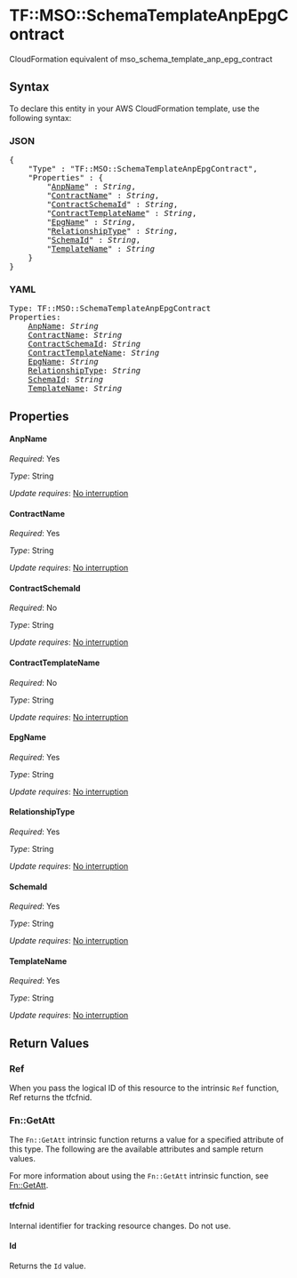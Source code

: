 # TF::MSO::SchemaTemplateAnpEpgContract

CloudFormation equivalent of mso_schema_template_anp_epg_contract

## Syntax

To declare this entity in your AWS CloudFormation template, use the following syntax:

### JSON

<pre>
{
    "Type" : "TF::MSO::SchemaTemplateAnpEpgContract",
    "Properties" : {
        "<a href="#anpname" title="AnpName">AnpName</a>" : <i>String</i>,
        "<a href="#contractname" title="ContractName">ContractName</a>" : <i>String</i>,
        "<a href="#contractschemaid" title="ContractSchemaId">ContractSchemaId</a>" : <i>String</i>,
        "<a href="#contracttemplatename" title="ContractTemplateName">ContractTemplateName</a>" : <i>String</i>,
        "<a href="#epgname" title="EpgName">EpgName</a>" : <i>String</i>,
        "<a href="#relationshiptype" title="RelationshipType">RelationshipType</a>" : <i>String</i>,
        "<a href="#schemaid" title="SchemaId">SchemaId</a>" : <i>String</i>,
        "<a href="#templatename" title="TemplateName">TemplateName</a>" : <i>String</i>
    }
}
</pre>

### YAML

<pre>
Type: TF::MSO::SchemaTemplateAnpEpgContract
Properties:
    <a href="#anpname" title="AnpName">AnpName</a>: <i>String</i>
    <a href="#contractname" title="ContractName">ContractName</a>: <i>String</i>
    <a href="#contractschemaid" title="ContractSchemaId">ContractSchemaId</a>: <i>String</i>
    <a href="#contracttemplatename" title="ContractTemplateName">ContractTemplateName</a>: <i>String</i>
    <a href="#epgname" title="EpgName">EpgName</a>: <i>String</i>
    <a href="#relationshiptype" title="RelationshipType">RelationshipType</a>: <i>String</i>
    <a href="#schemaid" title="SchemaId">SchemaId</a>: <i>String</i>
    <a href="#templatename" title="TemplateName">TemplateName</a>: <i>String</i>
</pre>

## Properties

#### AnpName

_Required_: Yes

_Type_: String

_Update requires_: [No interruption](https://docs.aws.amazon.com/AWSCloudFormation/latest/UserGuide/using-cfn-updating-stacks-update-behaviors.html#update-no-interrupt)

#### ContractName

_Required_: Yes

_Type_: String

_Update requires_: [No interruption](https://docs.aws.amazon.com/AWSCloudFormation/latest/UserGuide/using-cfn-updating-stacks-update-behaviors.html#update-no-interrupt)

#### ContractSchemaId

_Required_: No

_Type_: String

_Update requires_: [No interruption](https://docs.aws.amazon.com/AWSCloudFormation/latest/UserGuide/using-cfn-updating-stacks-update-behaviors.html#update-no-interrupt)

#### ContractTemplateName

_Required_: No

_Type_: String

_Update requires_: [No interruption](https://docs.aws.amazon.com/AWSCloudFormation/latest/UserGuide/using-cfn-updating-stacks-update-behaviors.html#update-no-interrupt)

#### EpgName

_Required_: Yes

_Type_: String

_Update requires_: [No interruption](https://docs.aws.amazon.com/AWSCloudFormation/latest/UserGuide/using-cfn-updating-stacks-update-behaviors.html#update-no-interrupt)

#### RelationshipType

_Required_: Yes

_Type_: String

_Update requires_: [No interruption](https://docs.aws.amazon.com/AWSCloudFormation/latest/UserGuide/using-cfn-updating-stacks-update-behaviors.html#update-no-interrupt)

#### SchemaId

_Required_: Yes

_Type_: String

_Update requires_: [No interruption](https://docs.aws.amazon.com/AWSCloudFormation/latest/UserGuide/using-cfn-updating-stacks-update-behaviors.html#update-no-interrupt)

#### TemplateName

_Required_: Yes

_Type_: String

_Update requires_: [No interruption](https://docs.aws.amazon.com/AWSCloudFormation/latest/UserGuide/using-cfn-updating-stacks-update-behaviors.html#update-no-interrupt)

## Return Values

### Ref

When you pass the logical ID of this resource to the intrinsic `Ref` function, Ref returns the tfcfnid.

### Fn::GetAtt

The `Fn::GetAtt` intrinsic function returns a value for a specified attribute of this type. The following are the available attributes and sample return values.

For more information about using the `Fn::GetAtt` intrinsic function, see [Fn::GetAtt](https://docs.aws.amazon.com/AWSCloudFormation/latest/UserGuide/intrinsic-function-reference-getatt.html).

#### tfcfnid

Internal identifier for tracking resource changes. Do not use.

#### Id

Returns the <code>Id</code> value.

